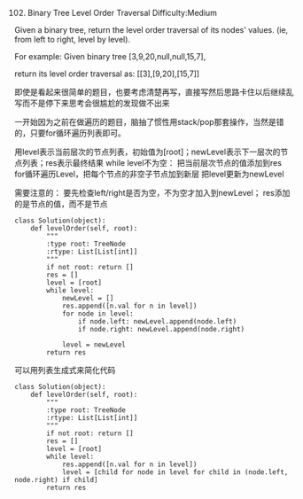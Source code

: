 102. Binary Tree Level Order Traversal
Difficulty:Medium

Given a binary tree, return the level order traversal of its nodes' values. (ie, from left to right, level by level).

For example:
Given binary tree [3,9,20,null,null,15,7],

return its level order traversal as: [[3],[9,20],[15,7]]

即使是看起来很简单的题目，也要考虑清楚再写，直接写然后思路卡住以后继续乱写而不是停下来思考会很尴尬的发现做不出来

一开始因为之前在做遍历的题目，脑抽了惯性用stack/pop那套操作，当然是错的，只要for循环遍历列表即可。

用level表示当前层次的节点列表，初始值为[root]；newLevel表示下一层次的节点列表；res表示最终结果
while level不为空：
    把当前层次节点的值添加到res
    for循环遍历Level，把每个节点的非空子节点加到新层
    把level更新为newLevel

需要注意的：
要先检查left/right是否为空，不为空才加入到newLevel；
res添加的是节点的值，而不是节点

```
class Solution(object):
    def levelOrder(self, root):
        """
        :type root: TreeNode
        :rtype: List[List[int]]
        """
        if not root: return []
        res = []
        level = [root]
        while level:
            newLevel = []
            res.append([n.val for n in level])
            for node in level:
                if node.left: newLevel.append(node.left)
                if node.right: newLevel.append(node.right)

            level = newLevel
        return res
```

可以用列表生成式来简化代码
```
class Solution(object):
    def levelOrder(self, root):
        """
        :type root: TreeNode
        :rtype: List[List[int]]
        """
        if not root: return []
        res = []
        level = [root]
        while level:
            res.append([n.val for n in level])
            level = [child for node in level for child in (node.left, node.right) if child]
        return res
```
